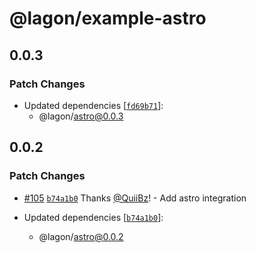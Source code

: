 # @lagon/example-astro

## 0.0.3

### Patch Changes

- Updated dependencies [[`fd69b71`](https://github.com/lagonapp/lagon/commit/fd69b718de6aef0e437a092a5b58871baee78b66)]:
  - @lagon/astro@0.0.3

## 0.0.2

### Patch Changes

- [#105](https://github.com/lagonapp/lagon/pull/105) [`b74a1b0`](https://github.com/lagonapp/lagon/commit/b74a1b03b7f0555d32a4e310fec2f2d0f5372b08) Thanks [@QuiiBz](https://github.com/QuiiBz)! - Add astro integration

- Updated dependencies [[`b74a1b0`](https://github.com/lagonapp/lagon/commit/b74a1b03b7f0555d32a4e310fec2f2d0f5372b08)]:
  - @lagon/astro@0.0.2
